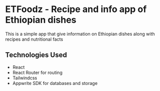 # ETFoodz - Recipe and info app of Ethiopian dishes

This is a simple app that give information on Ethiopian dishes along with recipes  and nutritional facts

## Technologies Used
 - React
 - React Router for routing
 - Tailwindcss
 - Appwrite SDK for databases and storage


